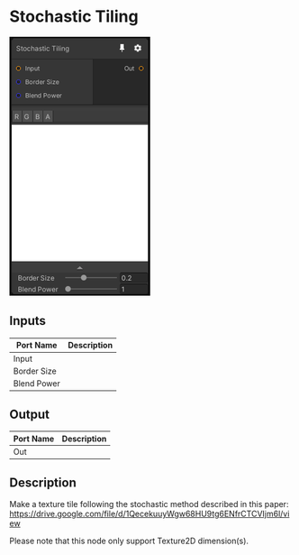 # Stochastic Tiling
![Mixture.StochasticTiling](../../images/Mixture.StochasticTiling.png)
## Inputs
Port Name | Description
--- | ---
Input | 
Border Size | 
Blend Power | 

## Output
Port Name | Description
--- | ---
Out | 

## Description
Make a texture tile following the stochastic method described in this paper: https://drive.google.com/file/d/1QecekuuyWgw68HU9tg6ENfrCTCVIjm6l/view

Please note that this node only support Texture2D dimension(s).
